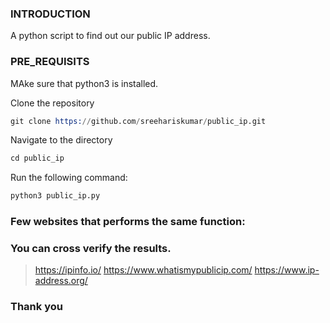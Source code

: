 ### INTRODUCTION
A python script to find out our public IP address.

### PRE_REQUISITS
MAke sure that python3 is installed.

Clone the repository
```s
git clone https://github.com/sreehariskumar/public_ip.git
```
Navigate to the directory
```s
cd public_ip
```

Run the following command: 
```s
python3 public_ip.py
```

### Few websites that performs the same function:
### You can cross verify the results.

>https://ipinfo.io/
>https://www.whatismypublicip.com/
>https://www.ip-address.org/


### Thank you

